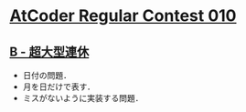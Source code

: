 # [AtCoder Regular Contest 010](https://atcoder.jp/contests/arc010)

## [B - 超大型連休](https://atcoder.jp/contests/arc010/tasks/arc010_2)
- 日付の問題．
- 月を日だけで表す．
- ミスがないように実装する問題．
